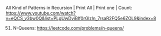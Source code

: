  All Kind of Patterns in Recursion | Print All | Print one | Count:
   https://www.youtube.com/watch?v=eQCS_v3bw0Q&list=PLgUwDviBIf0rGlzIn_7rsaR2FQ5e6ZOL9&index=8

51. N-Queens: https://leetcode.com/problems/n-queens/
